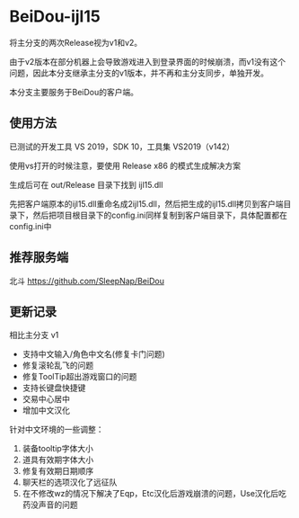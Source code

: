 # BeiDou-ijl15

将主分支的两次Release视为v1和v2。

由于v2版本在部分机器上会导致游戏进入到登录界面的时候崩溃，而v1没有这个问题，因此本分支继承主分支的v1版本，并不再和主分支同步，单独开发。

本分支主要服务于BeiDou的客户端。

## 使用方法

已测试的开发工具 VS 2019，SDK 10，工具集 VS2019（v142）

使用vs打开的时候注意，要使用 Release x86 的模式生成解决方案

生成后可在 out/Release 目录下找到 ijl15.dll

先把客户端原本的ijl15.dll重命名成2ijl15.dll，然后把生成的ijl15.dll拷贝到客户端目录下，然后把项目根目录下的config.ini同样复制到客户端目录下，具体配置都在config.ini中

## 推荐服务端

北斗 https://github.com/SleepNap/BeiDou

## 更新记录

相比主分支 v1

- 支持中文输入/角色中文名(修复卡门问题)
- 修复滚轮乱飞的问题
- 修复ToolTip超出游戏窗口的问题
- 支持长键盘快捷键
- 交易中心居中
- 增加中文汉化

针对中文环境的一些调整：

1. 装备tooltip字体大小
2. 道具有效期字体大小
3. 修复有效期日期顺序
4. 聊天栏的选项汉化了远征队
5. 在不修改wz的情况下解决了Eqp，Etc汉化后游戏崩溃的问题，Use汉化后吃药没声音的问题